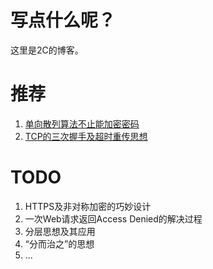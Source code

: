 # 写点什么呢？
这里是2C的博客。
# 推荐
1. [单向散列算法不止能加密密码](https://github.com/iam2c/blog/blob/master/%E5%8D%95%E5%90%91%E6%95%A3%E5%88%97%E7%AE%97%E6%B3%95%E4%B8%8D%E6%AD%A2%E8%83%BD%E5%8A%A0%E5%AF%86%E5%AF%86%E7%A0%81.md)
2. [TCP的三次握手及超时重传思想](https://github.com/iam2c/blog/blob/master/TCP%E7%9A%84%E4%B8%89%E6%AC%A1%E6%8F%A1%E6%89%8B%E5%8F%8A%E8%B6%85%E6%97%B6%E9%87%8D%E4%BC%A0%E6%80%9D%E6%83%B3.md)

# TODO
1. HTTPS及非对称加密的巧妙设计
2. 一次Web请求返回Access Denied的解决过程
3. 分层思想及其应用
4. “分而治之”的思想
5. ...
